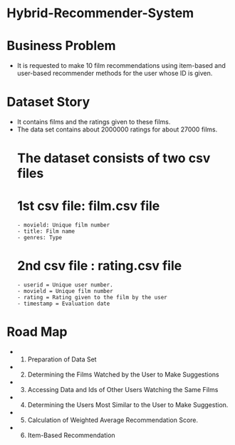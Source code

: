 # Hybrid-Recommender-System

# Business Problem
- It is requested to make 10 film recommendations using item-based and user-based recommender methods for the user whose ID is given.

# Dataset Story
- It contains films and the ratings given to these films.
- The data set contains about 2000000 ratings for about 27000 films.
  # The dataset consists of two csv files
    # 1st csv file: film.csv file
      - movield: Unique film number
      - title: Film name
      - genres: Type
    # 2nd csv file : rating.csv file
      - userid = Unique user number.
      - movield = Unique film number
      - rating = Rating given to the film by the user
      - timestamp = Evaluation date
# Road Map
- 1. Preparation of Data Set
- 2. Determining the Films Watched by the User to Make Suggestions
- 3. Accessing Data and Ids of Other Users Watching the Same Films
- 4. Determining the Users Most Similar to the User to Make Suggestion.
- 5. Calculation of Weighted Average Recommendation Score.
- 6. Item-Based Recommendation
